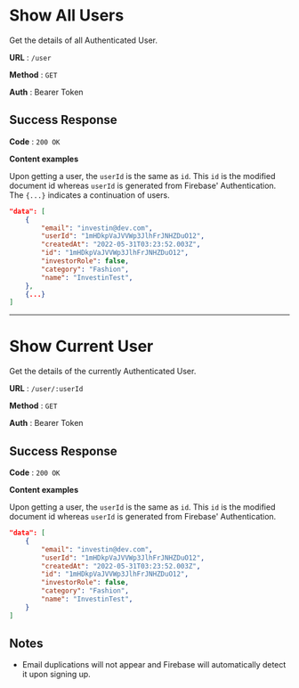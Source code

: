 # Show All Users

Get the details of all Authenticated User.

**URL** : `/user`

**Method** : `GET`

**Auth** : Bearer Token

## Success Response

**Code** : `200 OK`

**Content examples**

Upon getting a user, the `userId` is the same as `id`. This `id` is the modified document id whereas `userId` is generated from Firebase' Authentication. The `{...}` indicates a continuation of users.

```json
"data": [
    {
        "email": "investin@dev.com",
        "userId": "1mHDkpVaJVVWp3JlhFrJNHZDuO12",
        "createdAt": "2022-05-31T03:23:52.003Z",
        "id": "1mHDkpVaJVVWp3JlhFrJNHZDuO12",
        "investorRole": false,
        "category": "Fashion",
        "name": "InvestinTest",
    },
    {...}
]
```

----
# Show Current User

Get the details of the currently Authenticated User.

**URL** : `/user/:userId`

**Method** : `GET`

**Auth** : Bearer Token

## Success Response

**Code** : `200 OK`

**Content examples**

Upon getting a user, the `userId` is the same as `id`. This `id` is the modified document id whereas `userId` is generated from Firebase' Authentication.

```json
"data": [
    {
        "email": "investin@dev.com",
        "userId": "1mHDkpVaJVVWp3JlhFrJNHZDuO12",
        "createdAt": "2022-05-31T03:23:52.003Z",
        "id": "1mHDkpVaJVVWp3JlhFrJNHZDuO12",
        "investorRole": false,
        "category": "Fashion",
        "name": "InvestinTest",
    }
]
```

## Notes

* Email duplications will not appear and Firebase will automatically detect it upon signing up.